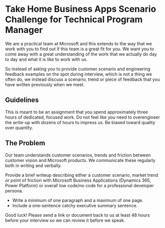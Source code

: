 # Take Home Business Apps Scenario Challenge for Technical Program Manager

We are a practical team at Microsoft and this extends to the way that we work with you to find out if this team is a great fit for you. We want you to come away with a great understanding of the work that we actually do day to day and what it is like to work with us.

So instead of asking you to provide customer scenario and engineering feedback examples on the spot during interview, which is not a thing we often do, we instead discuss a scenario, trend or piece of feedback that you have written previously when we meet.



## Guidelines

This is meant to be an assignment that you spend approximately three hours of dedicated, focused work. Do not feel like you need to overengineer the write-up with dozens of hours to impress us. Be biased toward quality over quantity.



## The Problem

Our team understands customer scenarios, trends and friction between customer vision and Microsoft products. We communicate these regularly both in writing and verbally.

Provide a brief writeup describing either a customer scenario, market trend or point of friction with Microsoft Business Applications (Dynamics 365, Power Platform) or overall low code/no code for a professional developer persona.

- Write a minimum of one paragraph and a maximum of one page.
- Include a one-sentence catchy executive summary sentence.



Good luck! Please send a link or document back to us at least 48 hours before your interview so we can review it before we speak.
